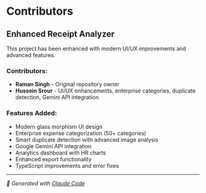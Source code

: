 # Contributors

## Enhanced Receipt Analyzer

This project has been enhanced with modern UI/UX improvements and advanced features.

### Contributors:
- **Raman Singh** - Original repository owner
- **Hussein Srour** - UI/UX enhancements, enterprise categories, duplicate detection, Gemini API integration

### Features Added:
- Modern glass morphism UI design
- Enterprise expense categorization (50+ categories)
- Smart duplicate detection with advanced image analysis
- Google Gemini API integration
- Analytics dashboard with HR charts
- Enhanced export functionality
- TypeScript improvements and error fixes

---

*🤖 Generated with [Claude Code](https://claude.ai/code)*